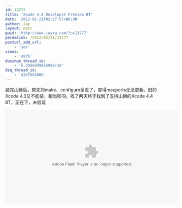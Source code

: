 ```yaml
---
id: 13277
title: 'Xcode 4.4 Developer Preview BT'
date: '2012-02-21T02:27:57+08:00'
author: Jay
layout: post
guid: 'http://www.jayxu.com/?p=13277'
permalink: /2012/02/21/13277
posturl_add_url:
    - 'yes'
views:
    - '4975'
duoshuo_thread_id:
    - '6.335604961598E+18'
dsq_thread_id:
    - '4347583806'
---
```


装完山狮后，原先的make、configure全没了，害得macports无法更新。旧的Xcode 4.3又不能装，相当郁闷。找了两天终于找到了支持山狮的Xcode 4.4 BT，正在下，未验证

<embed src="http://www.box.com/embed/zhhgope5j7phg6x.swf" width="550" height="300" wmode="opaque" type="application/x-shockwave-flash" allowFullScreen="true" allowScriptAccess="always">